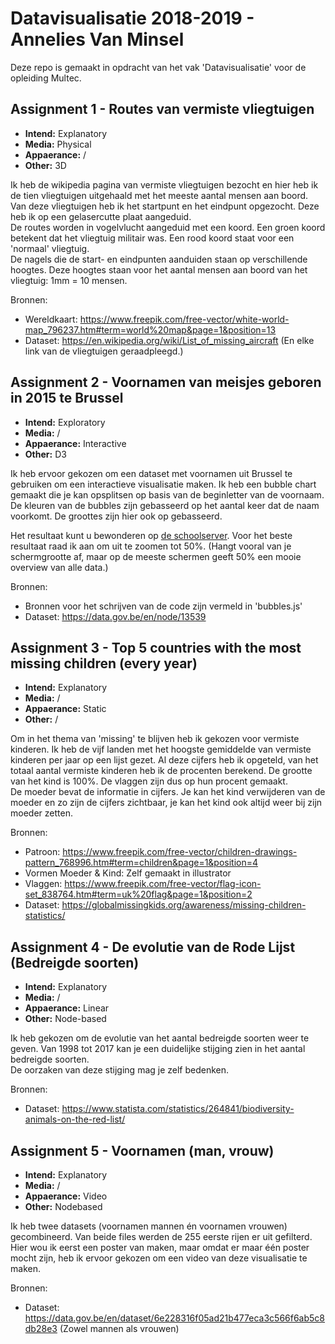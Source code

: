 Datavisualisatie 2018-2019 - Annelies Van Minsel
=======

Deze repo is gemaakt in opdracht van het vak 'Datavisualisatie' voor de opleiding Multec.

## Assignment 1 - Routes van vermiste vliegtuigen

* **Intend:** Explanatory
* **Media:** Physical
* **Appaerance:** / 
* **Other:** 3D

Ik heb de wikipedia pagina van vermiste vliegtuigen bezocht en hier heb ik de tien vliegtuigen uitgehaald met het meeste aantal mensen aan boord.
Van deze vliegtuigen heb ik het startpunt en het eindpunt opgezocht. Deze heb ik op een gelasercutte plaat aangeduid.    
De routes worden in vogelvlucht aangeduid met een koord. Een groen koord betekent dat het vliegtuig militair was. Een rood koord staat voor een 'normaal' vliegtuig.    
De nagels die de start- en eindpunten aanduiden staan op verschillende hoogtes. Deze hoogtes staan voor het aantal mensen aan boord van het vliegtuig: 1mm = 10 mensen.

Bronnen:
* Wereldkaart: https://www.freepik.com/free-vector/white-world-map_796237.htm#term=world%20map&page=1&position=13
* Dataset: https://en.wikipedia.org/wiki/List_of_missing_aircraft (En elke link van de vliegtuigen geraadpleegd.)


## Assignment 2 - Voornamen van meisjes geboren in 2015 te Brussel

* **Intend:** Exploratory
* **Media:** /
* **Appaerance:** Interactive 
* **Other:** D3

Ik heb ervoor gekozen om een dataset met voornamen uit Brussel te gebruiken om een interactieve visualisatie maken. Ik heb een bubble chart gemaakt die je kan opsplitsen op basis van de beginletter van de voornaam.  
De kleuren van de bubbles zijn gebasseerd op het aantal keer dat de naam voorkomt. De groottes zijn  hier ook op gebasseerd.  

Het resultaat kunt u bewonderen op [de schoolserver](http://dtsl.ehb.be/annelies.van.minsel/public_html/DV/). Voor het beste resultaat raad ik aan om uit te zoomen tot 50%. (Hangt vooral van je schermgrootte af, maar op de meeste schermen geeft 50% een mooie overview van alle data.)

Bronnen:
* Bronnen voor het schrijven van de code zijn vermeld in 'bubbles.js'
* Dataset: https://data.gov.be/en/node/13539


## Assignment 3 - Top 5 countries with the most missing children (every year)

* **Intend:** Explanatory
* **Media:** /
* **Appaerance:** Static
* **Other:** /

Om in het thema van 'missing' te blijven heb ik gekozen voor vermiste kinderen. Ik heb de vijf landen met het hoogste gemiddelde van vermiste kinderen per jaar op een lijst gezet. Al deze cijfers heb ik opgeteld, van het totaal aantal vermiste kinderen heb ik de procenten berekend. De grootte van het kind is 100%. De vlaggen zijn dus op hun procent gemaakt.  
De moeder bevat de informatie in cijfers. Je kan het kind verwijderen van de moeder en zo zijn de cijfers zichtbaar, je kan het kind ook altijd weer bij zijn moeder zetten. 

Bronnen:
* Patroon: https://www.freepik.com/free-vector/children-drawings-pattern_768996.htm#term=children&page=1&position=4
* Vormen Moeder & Kind: Zelf gemaakt in illustrator
* Vlaggen: https://www.freepik.com/free-vector/flag-icon-set_838764.htm#term=uk%20flag&page=1&position=2
* Dataset: https://globalmissingkids.org/awareness/missing-children-statistics/


## Assignment 4 - De evolutie van de Rode Lijst (Bedreigde soorten)

* **Intend:** Explanatory
* **Media:** /
* **Appaerance:** Linear
* **Other:** Node-based

Ik heb gekozen om de evolutie van het aantal bedreigde soorten weer te geven. Van 1998 tot 2017 kan je een duidelijke stijging zien in het aantal bedreigde soorten.   
De oorzaken van deze stijging mag je zelf bedenken. 

Bronnen:
* Dataset: https://www.statista.com/statistics/264841/biodiversity-animals-on-the-red-list/


## Assignment 5 - Voornamen (man, vrouw)

* **Intend:** Explanatory
* **Media:** /
* **Appaerance:**  Video
* **Other:** Nodebased

Ik heb twee datasets (voornamen mannen én voornamen vrouwen) gecombineerd. Van beide files werden de 255 eerste rijen er uit gefilterd. Hier wou ik eerst een poster van maken, maar omdat er maar één poster mocht zijn, heb ik ervoor gekozen om een video van deze visualisatie te maken. 

Bronnen:
* Dataset: https://data.gov.be/en/dataset/6e228316f05ad21b477eca3c566f6ab5c8db28e3 (Zowel mannen als vrouwen)

